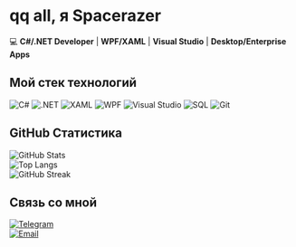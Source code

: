 # qq all, я Spacerazer 
💻 **C#/.NET Developer** | **WPF/XAML** | **Visual Studio** | **Desktop/Enterprise Apps**  

## Мой стек технологий  
![C#](https://img.shields.io/badge/C%23-239120?style=for-the-badge&logo=c-sharp&logoColor=white)
![.NET](https://img.shields.io/badge/.NET-512BD4?style=for-the-badge&logo=dotnet&logoColor=white)
![XAML](https://img.shields.io/badge/XAML-0C54C2?style=for-the-badge&logo=xaml&logoColor=white)
![WPF](https://img.shields.io/badge/WPF-0C54C2?style=for-the-badge&logo=.net&logoColor=white)
![Visual Studio](https://img.shields.io/badge/Visual_Studio-5C2D91?style=for-the-badge&logo=visual-studio&logoColor=white)
![SQL](https://img.shields.io/badge/SQL-4479A1?style=for-the-badge&logo=postgresql&logoColor=white)
![Git](https://img.shields.io/badge/Git-F05032?style=for-the-badge&logo=git&logoColor=white)

## GitHub Статистика  
![GitHub Stats](https://github-readme-stats.vercel.app/api?username=Spacerazer&show_icons=true&theme=dracula&hide_border=true&bg_color=0D1117)  
![Top Langs](https://github-readme-stats.vercel.app/api/top-langs/?username=Spacerazer&layout=compact&theme=dracula&hide_border=true&bg_color=0D1117&langs_count=6&hide=html,css)  
![GitHub Streak](https://streak-stats.demolab.com/?user=Spacerazer&theme=nightowl&hide_border=true)  


## Связь со мной  
[![Telegram](https://img.shields.io/badge/Telegram-26A5E4?style=for-the-badge&logo=telegram&logoColor=white)](https://t.me/Spacerazer)  
[![Email](https://img.shields.io/badge/Email-D14836?style=for-the-badge&logo=gmail&logoColor=white)](mailto:spacerazer1123123@gmail.com)  
